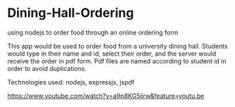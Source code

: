 # Dining-Hall-Ordering
using nodejs to order food through an online ordering form

This app would be used to order food from a university dining hall. Students would type in their name and id, select their order, and the server would receive the order in pdf form. Pdf files are named according to student id in order to avoid duplications.

Technologies used: nodejs, expressjs, jspdf


https://www.youtube.com/watch?v=a9p8KG5jirw&feature=youtu.be
